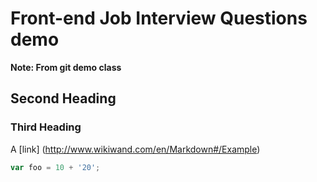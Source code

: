 # Front-end Job Interview Questions demo

**Note: From git demo class**

## Second Heading

### Third Heading

A [link] (http://www.wikiwand.com/en/Markdown#/Example)

```javascript
var foo = 10 + '20';

